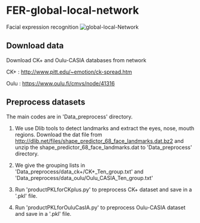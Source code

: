 # FER-global-local-network
Facial expression recognition
![global-local-Network](https://github.com/yummy2108/FER-global-local-network/blob/master/pipeline.png)

## Download data
Download CK+ and Oulu-CASIA databases from network   

CK+ : http://www.pitt.edu/~emotion/ck-spread.htm  

Oulu : https://www.oulu.fi/cmvs/node/41316

## Preprocess datasets
The main codes are in 'Data_preprocess' directory.
1. We use Dlib tools to detect landmarks and extract the eyes, nose, mouth regions. 
Download the dat file from 
http://dlib.net/files/shape_predictor_68_face_landmarks.dat.bz2 
and unzip the shape_predictor_68_face_landmarks.dat to 'Data_preprocess' directory. 

2. We give the grouping lists in 'Data_preprocess/data_ck+/CK+_Ten_group.txt' and 'Data_preprocess/data_oulu/Oulu_CASIA_Ten_group.txt'

3. Run 'productPKLforCKplus.py' to preprocess CK+ dataset and save in a '.pkl' file.

4. Run 'productPKLforOuluCasIA.py' to preprocess Oulu-CASIA dataset and save in a '.pkl' file.
